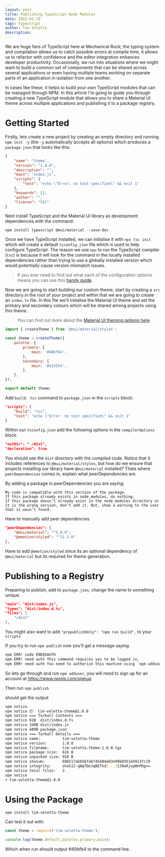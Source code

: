 ```yaml
---
layout: post
title: Publishing TypeScript Node Modules
date: 2022-01-19
tags: typescript
author: Tim Veletta
description:
---
```


We are huge fans of TypeScript here at Mechanical Rock; the typing system and compilation allows us to catch possible errors at compile time, it allows us to refactor with confidence and the editor integration enhances developer productivity. Occasionally, we run into situations where we might want to build a common set of components that can be shared across several applications or even having multiple teams working on separate parts of an application in isolation from one another.

In cases like these, it helps to build your own TypeScript modules that can be managed through NPM. In this article I'm going to guide you through creating a new TypeScript module that allows you to share a Material UI theme across multiple applications and publishing it to a package registry.

# Getting Started

Firstly, lets create a new project by creating an empty directory and running `npm init -y` (the `-y` automatically accepts all options) which produces a `package.json` that looks like this:

```json
{
	"name": "theme",
	"version": "1.0.0",
	"description": "",
	"main": "index.js",
	"scripts": {
		"test": "echo \"Error: no test specified\" && exit 1"
	},
	"keywords": [],
	"author": "",
	"license": "ISC"
}
```

Next install TypeScript and the Material UI library as development dependencies with the command:

```
npm install typescript @mui/material --save-dev
```

Once we have TypeScript installed, we can initialise it with `npx tsc init` which will create a default `tsconfig.json` file which is used to help configure TypeScript. The reason we use `npx` to run the TypeScript compiler (`tsc`) is because it will look for the command in the locally installed dependencies rather than trying to use a globally installed version which would potentially cause version mismatch issues.

> If you ever need to find out what each of the configuration options means you can use this [handy guide](https://www.typescriptlang.org/tsconfig).

Now we are going to start building our custom theme, start by creating a `src` directory in the root of your project and within that we are going to create an `index.ts` file. In this file we'll initialise the Material UI theme and set the primary and secondary colours which will be shared among projects using this theme.

> You can find out more about the [Material UI theming options here](https://mui.com/customization/theming/)

```js
import { createTheme } from '@mui/material/styles';

const theme = createTheme({
	palette: {
		primary: {
			main: '#40bfb4',
		},
		secondary: {
			main: '#e15554',
		},
	},
});

export default theme;
```

Add `build: tsc` command to `package.json` in the `scripts` block:

```json
"scripts": {
    "build": "tsc",
    "test": "echo \"Error: no test specified\" && exit 1"
}
```

Within our `tsconfig.json` add the following options in the `compilerOptions` block.

```json
"outDir": "./dist",
"declaration": true
```

You should see the `dist` directory with the compiled code. Notice that it includes references to `@mui/material/styles`, but how do we ensure that projects installing our library have `@mui/material` installed? Thats where `peerDependencies` comes in, explain what peerDependencies are.

By adding a package in peerDependencies you are saying:

    My code is compatible with this version of the package.
    If this package already exists in node_modules, do nothing.
    If this package doesn’t already exist in the node_modules directory or it is the wrong version, don’t add it. But, show a warning to the user that it wasn’t found.

Have to manually add peer dependencies

```json
"peerDependencies": {
    "@mui/material": "^5.0.0",
    "@emotion/styled": "^11.3.0"
},
```

Have to add `@emotion/styled` since its an optional dependency of `@mui/material` but its required for theme generation.

# Publishing to a Registry

Preparing to publish, add to `package.json`, change the name to something unique.

```json
"main": "dist/index.js",
"types": "dist/index.d.ts",
"files": [
    "/dist"
],
```

You might also want to add `"prepublishOnly": "npm run build",` to your `scripts`

If you try to run `npm publish` now you'll get a message saying

```sh
npm ERR! code ENEEDAUTH
npm ERR! need auth This command requires you to be logged in.
npm ERR! need auth You need to authorize this machine using `npm adduser`
```

So lets go through and run `npm adduser`, you will need to sign up for an account at https://www.npmjs.com/signup

Then run `npm publish`

should get the output

```sh
npm notice
npm notice 📦  tim-veletta-theme@1.0.0
npm notice === Tarball Contents ===
npm notice 81B  dist/index.d.ts
npm notice 340B dist/index.js
npm notice 489B package.json
npm notice === Tarball Details ===
npm notice name:          tim-veletta-theme
npm notice version:       1.0.0
npm notice filename:      tim-veletta-theme-1.0.0.tgz
npm notice package size:  616 B
npm notice unpacked size: 910 B
npm notice shasum:        8d6517abb56fab745484a03e99b8351eb9137c19
npm notice integrity:     sha512-gWgTDeJqBEfkd[...]IJ0aRjxpWnPDg==
npm notice total files:   3
npm notice
+ tim-veletta-theme@1.0.0
```

# Using the Package

`npm install tim-veletta-theme`

Can test it out with:

```js
const theme = require('tim-veletta-theme');

console.log(theme.default.palette.primary.main);
```

Which when run should output #40bfb4 to the command line.
